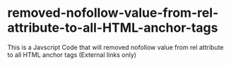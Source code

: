 # removed-nofollow-value-from-rel-attribute-to-all-HTML-anchor-tags

This is a Javscript Code that will removed nofollow value from rel attribute to all HTML anchor tags (External links only)
